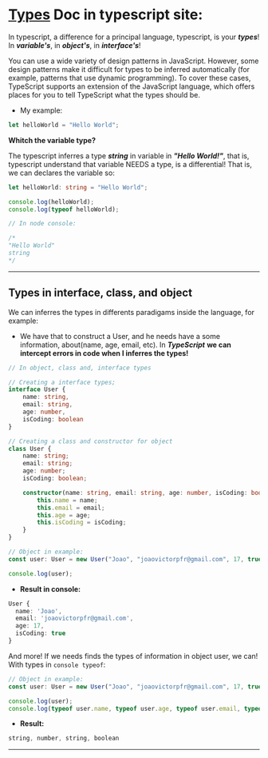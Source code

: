 # [Types](https://www.typescriptlang.org/docs/handbook/typescript-in-5-minutes.html#defining-types) Doc in typescript site:

In typescript, a difference for a principal language, typescript, is your ***types***! In ***variable's***, in ***object's***, in ***interface's***!

You can use a wide variety of design patterns in JavaScript. However, some design patterns make it difficult for types to be inferred automatically (for example, patterns that use dynamic programming). To cover these cases, TypeScript supports an extension of the JavaScript language, which offers places for you to tell TypeScript what the types should be.

- My example:

```ts
let helloWorld = "Hello World";
```

**Whitch the variable type?**

The typescript inferres a type ***string*** in variable in ***"Hello World!"***, that is, typescript understand that variable NEEDS a type, is a differential! That is, we can declares the variable so:

```ts
let helloWorld: string = "Hello World";

console.log(helloWorld);
console.log(typeof helloWorld);

// In node console:

/*
"Hello World"
string
*/
```

---

## Types in interface, class, and object

We can inferres the types in differents paradigams inside the language, for example:

- We have that to construct a User, and he needs have a some information, about(name, age, email, etc). In ***TypeScript*** **we can intercept errors in code when I inferres the types!**

```ts
// In object, class and, interface types

// Creating a interface types;
interface User {
    name: string,
    email: string,
    age: number,
    isCoding: boolean
}

// Creating a class and constructor for object
class User {
    name: string;
    email: string;
    age: number;
    isCoding: boolean;

    constructor(name: string, email: string, age: number, isCoding: boolean){
        this.name = name;
        this.email = email;
        this.age = age;
        this.isCoding = isCoding;
    }
}

// Object in example:
const user: User = new User("Joao", "joaovictorpfr@gmail.com", 17, true);

console.log(user);
```

- **Result in console:**

```ts
User {
  name: 'Joao',
  email: 'joaovictorpfr@gmail.com',
  age: 17,
  isCoding: true
}
```

And more! If we needs finds the types of information in object user, we can! With types in `console typeof`:

```ts
// Object in example:
const user: User = new User("Joao", "joaovictorpfr@gmail.com", 17, true);

console.log(user);
console.log(typeof user.name, typeof user.age, typeof user.email, typeof user.isCoding)
```

- **Result:**

```ts
string, number, string, boolean
```

---
